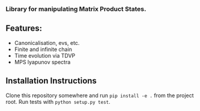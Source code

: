 ### Library for manipulating Matrix Product States.

## Features:
 - Canonicalisation, evs, etc.
 - Finite and infinite chain
 - Time evolution via TDVP
 - MPS lyapunov spectra

## Installation Instructions
Clone this repository somewhere and run 
`pip install -e .` from the project root.
Run tests with 
`python setup.py test`.
